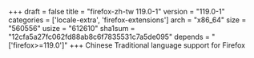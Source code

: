 +++
draft = false
title = "firefox-zh-tw 119.0-1"
version = "119.0-1"
categories = ['locale-extra', 'firefox-extensions']
arch = "x86_64"
size = "560556"
usize = "612610"
sha1sum = "12cfa5a27fc062fd88ab8c6f7835531c7a5de095"
depends = "['firefox>=119.0']"
+++
Chinese Traditional language support for Firefox